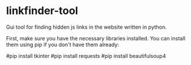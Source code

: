 # linkfinder-tool
Gui tool for finding hidden js links in the website written in python.


First, make sure you have the necessary libraries installed. You can install them using pip if you don't have them already:

#pip install tkinter
#pip install requests
#pip install beautifulsoup4

